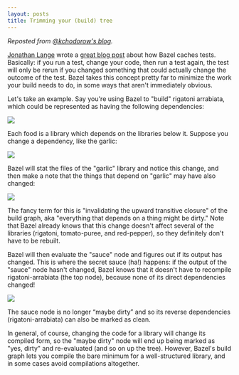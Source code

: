 ```yaml
---
layout: posts
title: Trimming your (build) tree
---
```


_Reposted from [@kchodorow's blog](http://www.kchodorow.com/blog/2015/07/23/trimming-the-build-tree-with-bazel/)._

[Jonathan Lange](https://twitter.com/mumak) wrote a [great blog
post](https://jml.io/2015/07/bazel-correct-reproducible-fast-builds.html) about
how Bazel caches tests. Basically: if you run a test, change your code, then run
a test again, the test will only be rerun if you changed something that could
actually change the outcome of the test.  Bazel takes this concept pretty far to
minimize the work your build needs to do, in some ways that aren't immediately
obvious.

Let's take an example. Say you're using Bazel to "build" rigatoni arrabiata,
which could be represented as having the following dependencies:

<img src="/assets/recipe.png"/>

Each food is a library which depends on the libraries below it.  Suppose you
change a dependency, like the garlic:

<img src="/assets/change-garlic.png"/>

Bazel will stat the files of the "garlic" library and notice this change, and
then make a note that the things that depend on "garlic" may have also changed:

<img src="/assets/dirty.png"/>

The fancy term for this is "invalidating the upward transitive closure" of the
build graph, aka "everything that depends on a thing might be dirty."  Note that
Bazel already knows that this change doesn't affect several of the libraries
(rigatoni, tomato-puree, and red-pepper), so they definitely don't have to be
rebuilt.

Bazel will then evaluate the "sauce" node and figures out if its output has
changed.  This is where the secret sauce (ha!) happens: if the output of the
"sauce" node hasn't changed, Bazel knows that it doesn't have to recompile
rigatoni-arrabiata (the top node), because none of its direct dependencies
changed!

<img src="/assets/dirty-unmark.png"/>

The sauce node is no longer “maybe dirty” and so its reverse dependencies
(rigatoni-arrabiata) can also be marked as clean.

In general, of course, changing the code for a library will change its compiled
form, so the "maybe dirty" node will end up being marked as "yes, dirty" and
re-evaluated (and so on up the tree).  However, Bazel's build graph lets you
compile the bare minimum for a well-structured library, and in some cases avoid
compilations altogether.
